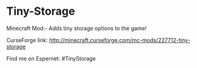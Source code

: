 # Tiny-Storage
Minecraft Mod:- Adds tiny storage options to the game!

CurseForge link: http://minecraft.curseforge.com/mc-mods/227712-tiny-storage

Find me on Espernet: #TinyStorage
